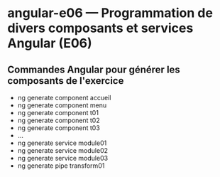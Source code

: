 # angular-e06 &mdash; Programmation de divers composants et services Angular (E06)

## Commandes Angular pour générer les composants de l'exercice
- ng generate component accueil
- ng generate component menu
- ng generate component t01
- ng generate component t02
- ng generate component t03
- ...
- ng generate service module01
- ng generate service module02
- ng generate service module03
- ng generate pipe transform01
